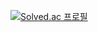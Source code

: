 [![Solved.ac
프로필](http://mazassumnida.wtf/api/generate_badge?boj=sks020k)](https://solved.ac/sks020k)
